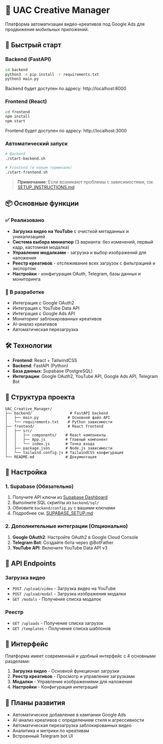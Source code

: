 # 🎯 UAC Creative Manager

Платформа автоматизации видео-креативов под Google Ads для продвижения мобильных приложений.

## 🚀 Быстрый старт

### Backend (FastAPI)

```bash
cd backend
python3 -m pip install -r requirements.txt
python3 main.py
```

Backend будет доступен по адресу: http://localhost:8000

### Frontend (React)

```bash
cd frontend
npm install
npm start
```

Frontend будет доступен по адресу: http://localhost:3000

### Автоматический запуск

```bash
# Backend
./start-backend.sh

# Frontend (в новом терминале)
./start-frontend.sh
```

> **Примечание**: Если возникают проблемы с зависимостями, см. [SETUP_INSTRUCTIONS.md](SETUP_INSTRUCTIONS.md)

## 📦 Основные функции

### ✅ Реализовано

- **Загрузка видео на YouTube** с очисткой метаданных и уникализацией
- **Система выбора миниатюр** (3 варианта: без изменений, первый кадр, кастомная модалка)
- **Управление модалками** - загрузка и выбор изображений для наложения
- **Реестр креативов** - отслеживание всех загрузок с фильтрацией и экспортом
- **Настройки** - конфигурация OAuth, Telegram, базы данных и мониторинга

### 🔄 В разработке

- Интеграция с Google OAuth2
- Интеграция с YouTube Data API
- Интеграция с Google Ads API
- Мониторинг заблокированных креативов
- AI-анализ креативов
- Автоматическая перезагрузка

## 🛠 Технологии

- **Frontend**: React + TailwindCSS
- **Backend**: FastAPI (Python)
- **База данных**: Supabase (PostgreSQL)
- **Интеграции**: Google OAuth2, YouTube API, Google Ads API, Telegram Bot

## 📁 Структура проекта

```
UAC_Creative_Manager/
├── backend/                 # FastAPI backend
│   ├── main.py             # Основной файл API
│   └── requirements.txt    # Python зависимости
├── frontend/               # React frontend
│   ├── src/
│   │   ├── components/    # React компоненты
│   │   ├── App.js         # Главный компонент
│   │   └── index.js       # Точка входа
│   ├── package.json       # Node.js зависимости
│   └── tailwind.config.js # TailwindCSS конфигурация
└── README.md              # Документация
```

## 🔧 Настройка

### 1. Supabase (Обязательно)
1. Получите API ключи из [Supabase Dashboard](https://supabase.com/dashboard)
2. Выполните SQL скрипты из `backend/sql/`
3. Обновите `backend/config.py` с вашими ключами
4. Подробнее см. [SUPABASE_SETUP.md](SUPABASE_SETUP.md)

### 2. Дополнительные интеграции (Опционально)
1. **Google OAuth2**: Настройте OAuth2 в Google Cloud Console
2. **Telegram Bot**: Создайте бота через @BotFather
3. **YouTube API**: Включите YouTube Data API v3

## 📝 API Endpoints

### Загрузка видео
- `POST /upload/video` - Загрузка видео на YouTube
- `POST /upload/modal` - Загрузка изображения модалки
- `GET /modals` - Получение списка модалок

### Реестр
- `GET /uploads` - Получение списка загрузок
- `GET /templates` - Получение списка шаблонов

## 🎨 Интерфейс

Платформа имеет современный и удобный интерфейс с 4 основными разделами:

1. **Загрузка видео** - Основной функционал загрузки
2. **Реестр креативов** - Просмотр и управление загрузками
3. **Модалки** - Управление изображениями для наложения
4. **Настройки** - Конфигурация интеграций

## 🔮 Планы развития

- Автоматическое добавление в кампании Google Ads
- AI-анализ креативов с определением стиля и агрессивности
- Автоматическая перезагрузка заблокированных видео
- Аналитика и метрики по креативам
- Встроенный Telegram bot UI